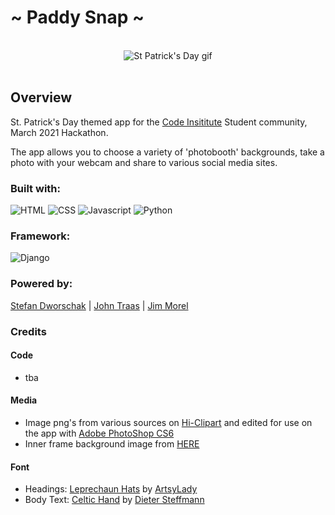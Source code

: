 # ~ Paddy Snap ~
<br>
<div align="center">
<img src="https://starwarsanon.files.wordpress.com/2016/09/leprechaun-gold-pot-88489.gif" alt="St Patrick's Day gif"/>
</div>
<br>

## Overview

St. Patrick's Day themed app for the [Code Insititute](https://codeinstitute.net/) Student community,  March 2021 Hackathon.

The app allows you to choose a variety of 'photobooth' backgrounds, take a photo with your webcam and share to various social media sites.

### Built with:

![HTML](https://img.shields.io/static/v1?label=HTML&message=5&color=E34F26&style=for-the-badge&logo=html5)
![CSS](https://img.shields.io/static/v1?label=CSS&message=3&color=1572B6&style=for-the-badge&logo=css3)
![Javascript](https://img.shields.io/static/v1?label=JavaScript&message=ES8&style=for-the-badge&color=F7DF1E&logo=JavaScript)
![Python](https://img.shields.io/static/v1?label=Python&style=for-the-badge&message=3&color=3776AB&logo=PYTHON)

### Framework:

![Django](https://img.shields.io/static/v1?label=Django&style=for-the-badge&message=3.1&color=092E20&logo=django)

### Powered by:

[Stefan Dworschak](https://github.com/stefdworschak) | [John Traas](https://github.com/Jays-T) | [Jim Morel](https://github.com/JimLynx)

### Credits

#### Code

- tba

#### Media

- Image png's from various sources on [Hi-Clipart](https://www.hiclipart.com/) and edited for use on the app with [Adobe PhotoShop CS6](https://www.adobe.com/ie/products/photoshop.html)
- Inner frame background image from [HERE](https://gallery.yopriceville.com/Backgrounds/St_Patricks_Day_Shamrock_Background#.YETMnmj7SUk)

#### Font

- Headings: [Leprechaun Hats](https://see.fontimg.com/api/renderfont4/vLy/eyJyIjoiZnMiLCJoIjo5NSwidyI6MTAwMCwiZnMiOjk1LCJmZ2MiOiIjMDAwMDAwIiwiYmdjIjoiI0ZGRkZGRiIsInQiOjF9/TGVwcmVjaGF1biBIYXRz/leprechaun-hats.png) by [ArtsyLady](https://www.fontspace.com/artsylady)
- Body Text: [Celtic Hand](https://www.1001freefonts.com/celtic-hand.font) by [Dieter Steffmann](http://moorstation.org/typoasis/designers/steffmann/index.htm)
